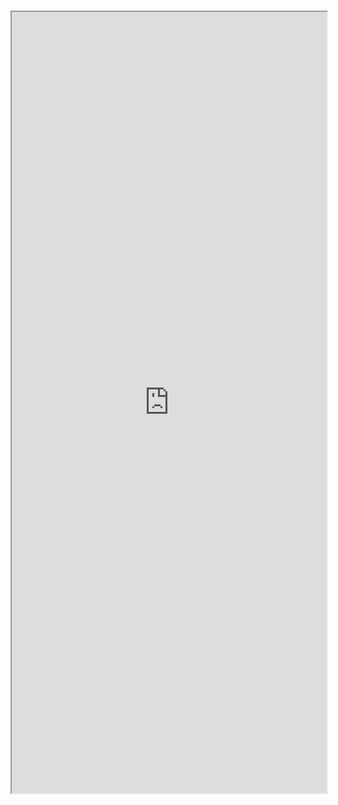 #

<iframe src="http://localhost:6006/iframe.html?id=views-draggablelistview--docs" width="100%" height="1250px" />
